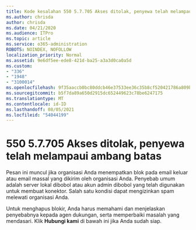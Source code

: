 ```yaml
---
title: Kode kesalahan 550 5.7.705 Akses ditolak, penyewa telah melampaui ambang batas
ms.author: chrisda
author: chrisda
ms.date: 04/21/2020
ms.audience: ITPro
ms.topic: article
ms.service: o365-administration
ROBOTS: NOINDEX, NOFOLLOW
localization_priority: Normal
ms.assetid: 9e6df5ee-ede8-421d-ba25-a3a3d0ca0a5d
ms.custom:
- "336"
- "1948"
- "3100014"
ms.openlocfilehash: 9f35aaccb0bc80ddcb46e37533ee36c35b8cf520421786a809b28cfa70e16391
ms.sourcegitcommit: b5f7da89a650d2915dc652449623c78be6247175
ms.translationtype: MT
ms.contentlocale: id-ID
ms.lasthandoff: 08/05/2021
ms.locfileid: "54044199"
---
```

# <a name="550-57705-access-denied-tenant-has-exceeded-threshold"></a>550 5.7.705 Akses ditolak, penyewa telah melampaui ambang batas

Pesan ini muncul jika organisasi Anda menempatkan blok pada email keluar atau email massal yang dikirim oleh organisasi Anda.
Penyebab umum adalah server lokal dibobol atau akun admin dibobol yang telah digunakan untuk membuat konektor. Salah satu kondisi dapat mengizinkan spam melewati organisasi Anda.

Untuk menghapus blokir, Anda harus memahami dan menjelaskan penyebabnya kepada agen dukungan, serta memperbaiki masalah yang mendasari.
Klik **Hubungi kami** di bawah ini jika Anda sudah siap.
